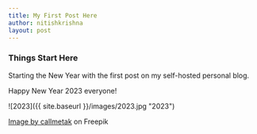 ```yaml
---
title: My First Post Here
author: nitishkrishna
layout: post
---
```


### Things Start Here

Starting the New Year with the first post on my self-hosted personal blog.

Happy New Year 2023 everyone!

![2023]({{ site.baseurl }}/images/2023.jpg "2023")

[Image by callmetak](https://www.freepik.com/free-vector/year-2023-logo-fireworks-blue-background-vector-illustration_29083781.htm) on Freepik